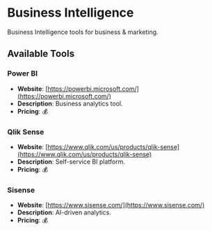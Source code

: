 # Business Intelligence

Business Intelligence tools for business & marketing.

## Available Tools

### Power BI
- **Website**: [https://powerbi.microsoft.com/](https://powerbi.microsoft.com/)
- **Description**: Business analytics tool.
- **Pricing**: 💰

### Qlik Sense
- **Website**: [https://www.qlik.com/us/products/qlik-sense](https://www.qlik.com/us/products/qlik-sense)
- **Description**: Self-service BI platform.
- **Pricing**: 💰

### Sisense
- **Website**: [https://www.sisense.com/](https://www.sisense.com/)
- **Description**: AI-driven analytics.
- **Pricing**: 💰

